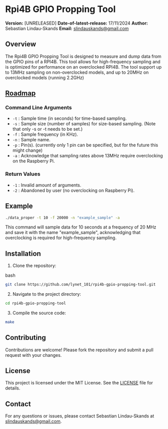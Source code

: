 # Rpi4B GPIO Propping Tool

**Version:** [UNRELEASED]
**Date-of-latest-release:** 17/11/2024
**Author:** Sebastian Lindau-Skands
**Email:** [slindauskands@gmail.com](mailto:slindauskands@gmail.com)

## Overview
The Rpi4B GPIO Propping Tool is designed to measure and dump data from the GPIO pins of a RPI4B.
This tool allows for high-frequency sampling and is optimized for performance on an overclocked RPI4B.
The tool support up to 13MHz sampling on non-overclocked models, and up to 20MHz on overclocked models (running 2.2GHz)

## [Roadmap](link)

### Command Line Arguments

- `-t` : Sample time (in seconds) for time-based sampling.
- `-s` : Sample size (number of samples) for size-based sampling. (Note that only -s or -t needs to be set.)
- `-f` : Sample frequency (in KHz).
- `-n` : Sample name.
- `-p` : Pin(s). (currently only 1 pin can be specified, but for the future this might change)
- `-a` : Acknowledge that sampling rates above 13MHz require overclocking on the Raspberry Pi.

### Return Values

- `-1` : Invalid amount of arguments.
- `-2` : Abandoned by user (no overclocking on Raspberry Pi).

## Example
```bash
./data_proper -t 10 -f 20000 -n "example_sample" -a
```
This command will sample data for 10 seconds at a frequency of 20 MHz and save it with the name "example_sample", acknowledging that overclocking is required for high-frequency sampling.

## Installation

1. Clone the repository:

bash
```bash
git clone https://github.com/lynet_101/rpi4b-gpio-propping-tool.git
```

2. Navigate to the project directory:

```bash
cd rpi4b-gpio-propping-tool
```
3. Compile the source code:

```bash
make
```

## Contributing
Contributions are welcome! Please fork the repository and submit a pull request with your changes.

## License
This project is licensed under the MIT License. See the [LICENSE](https://github.com/Lynet101/rpi4b-gpio-propping-tool/blob/main/LICENSE) file for details.

## Contact
For any questions or issues, please contact Sebastian Lindau-Skands at [slindauskands@gmail.com](mailto:slindauskands@gmail.com).
